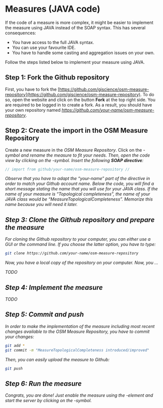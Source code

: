 # Measures (JAVA code)

If the code of a measure is more complex, it might be easier to implement the measure using JAVA instead of the SOAP syntax.  This has several consequences:

* You have access to the full JAVA syntax.
* You can use your favourite IDE.
* You have to handle some casting and aggregation issues on your own.

Follow the steps listed below to implement your measure using JAVA.

## Step 1: Fork the Github repository

First, you have to fork the [https://github.com/giscience/osm-measure-repository](https://github.com/giscience/osm-measure-repository).  To do so, open the website and click on the button **Fork** at the top right side.  You are required to be logged in to create a fork.  As a result, you should have your own repository named *https://github.com/your-name/osm-measure-repository*.

## Step 2: Create the import in the OSM Measure Repository

Create a new measure in the *OSM Measure Repository*.  Click on the <i class="fas fa-edit"/>-symbol and rename the measure to fit your needs.  Then, open the code view by clicking on the <i class="fas fa-code"/>-symbol.  Insert the following **SOAP directive**:

```java
// import from github/your-name/osm-measure-repository //
```

Observe that you have to adapt the “your-name” part of the directive in order to match your Github account name.  Below the code, you will find a short message stating the name that you will use for your JAVA class.  If the name of your measure is “Topological completeness”, the name of your JAVA class would be “MeasureTopologicalCompleteness”.  Memorize this name because you will need it later.

## Step 3: Clone the Github repository and prepare the measure

For cloning the Github repository to your computer, you can either use a GUI or the command line.  If you choose the latter option, you have to type:

```bash
git clone https://github.com/your-name/osm-measure-repository
```

Now, you have a local copy of the repository on your computer.  Now, you ...

TODO

## Step 4: Implement the measure

TODO

## Step 5: Commit and push

In order to make the implementation of the measure including most recent changes available to the *OSM Measure Repository*, you have to commit your changes:

```bash
git add *
git commit -m "MeasureTopologicalCompleteness introduced/improved"
```

Then, you can easily upload the measure to Github:

```bash
git push
```

## Step 6: Run the measure

Congrats, you are done!  Just enable the measure using the <i class="fas fa-toggle-on"/>-element and start the server by clicking on the <i class="fas fa-play"/>-symbol.
